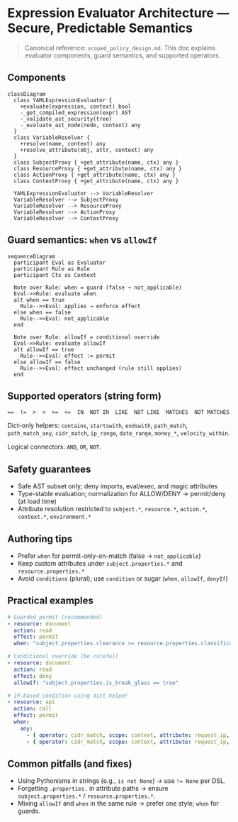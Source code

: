 # Expression Evaluator Architecture — Secure, Predictable Semantics

> Canonical reference: `scoped_policy_design.md`. This doc explains evaluator components, guard semantics, and supported operators.

## Components
```mermaid
classDiagram
  class YAMLExpressionEvaluator {
    +evaluate(expression, context) bool
    -_get_compiled_expression(expr) AST
    -_validate_ast_security(tree)
    -_evaluate_ast_node(node, context) any
  }
  class VariableResolver {
    +resolve(name, context) any
    +resolve_attribute(obj, attr, context) any
  }
  class SubjectProxy { +get_attribute(name, ctx) any }
  class ResourceProxy { +get_attribute(name, ctx) any }
  class ActionProxy { +get_attribute(name, ctx) any }
  class ContextProxy { +get_attribute(name, ctx) any }

  YAMLExpressionEvaluator --> VariableResolver
  VariableResolver --> SubjectProxy
  VariableResolver --> ResourceProxy
  VariableResolver --> ActionProxy
  VariableResolver --> ContextProxy
```

## Guard semantics: `when` vs `allowIf`
```mermaid
sequenceDiagram
  participant Eval as Evaluator
  participant Rule as Rule
  participant Ctx as Context

  Note over Rule: when = guard (false → not_applicable)
  Eval->>Rule: evaluate when
  alt when == true
    Rule-->>Eval: applies → enforce effect
  else when == false
    Rule-->>Eval: not_applicable
  end

  Note over Rule: allowIf = conditional override
  Eval->>Rule: evaluate allowIf
  alt allowIf == true
    Rule-->>Eval: effect := permit
  else allowIf == false
    Rule-->>Eval: effect unchanged (rule still applies)
  end
```

## Supported operators (string form)
`==  !=  >  <  >=  <=  IN  NOT IN  LIKE  NOT LIKE  MATCHES  NOT MATCHES`

Dict-only helpers: `contains`, `startswith`, `endswith`, `path_match`, `path_match_any`, `cidr_match`, `ip_range`, `date_range`, `money_*`, `velocity_within`.

Logical connectors: `AND`, `OR`, `NOT`.

## Safety guarantees
- Safe AST subset only; deny imports, eval/exec, and magic attributes
- Type-stable evaluation; normalization for ALLOW/DENY → permit/deny (at load time)
- Attribute resolution restricted to `subject.*`, `resource.*`, `action.*`, `context.*`, `environment.*`

## Authoring tips
- Prefer `when` for permit-only-on-match (false → `not_applicable`)
- Keep custom attributes under `subject.properties.*` and `resource.properties.*`
- Avoid `conditions` (plural); use `condition` or sugar (`when`, `allowIf`, `denyIf`)

## Practical examples
```yaml
# Guarded permit (recommended)
- resource: document
  action: read
  effect: permit
  when: "subject.properties.clearance >= resource.properties.classification"

# Conditional override (be careful)
- resource: document
  action: read
  effect: deny
  allowIf: "subject.properties.is_break_glass == true"

# IP-based condition using dict helper
- resource: api
  action: call
  effect: permit
  when:
    any:
      - { operator: cidr_match, scope: context, attribute: request_ip, value: "10.0.0.0/8" }
      - { operator: cidr_match, scope: context, attribute: request_ip, value: "192.168.1.0/24" }
```

## Common pitfalls (and fixes)
- Using Pythonisms in strings (e.g., `is not None`) → use `!= None` per DSL.
- Forgetting `.properties.` in attribute paths → ensure `subject.properties.*` / `resource.properties.*`.
- Mixing `allowIf` and `when` in the same rule → prefer one style; `when` for guards.
